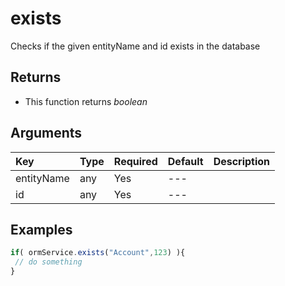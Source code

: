 # exists

Checks if the given entityName and id exists in the database

## Returns

* This function returns _boolean_

## Arguments

| Key | Type | Required | Default | Description |
| :--- | :--- | :--- | :--- | :--- |
| entityName | any | Yes | --- |  |
| id | any | Yes | --- |  |

## Examples

```javascript
if( ormService.exists("Account",123) ){
 // do something
}
```

